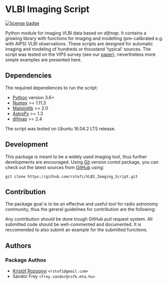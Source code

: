 # VLBI Imaging Script 

[![license badge][license-badge]][license-link]

[license-badge]: https://img.shields.io/badge/license-%20GNU%20GPLv3-blue.svg?style=flat
[license-link]:  https://github.com/rstofi/VLBI_Imaging_Script/blob/master/LICENSE

Python module for imaging VLBI data based on *difmap*. It contains a growing library with functions for imaging and modelling (pre-calibrated e.g. with AIPS) VLBI observations. These scripts are designed for automatic imaging and modeling of hundreds or thoustand 'typical' sources. The script was tested on the VIPS survey (see our [paper][]), nevertheless more simple examples are presented here.

[paper]: https://arxiv.org/abs/1701.04037

## Dependencies

The required dependiences to run the script:

- [Python][] version 3.6+
- [Numpy][] >= 1.11.3
- [Matplotlib][] >= 2.0
- [AstroPy][] >= 1.3
- [difmap][] >= 2.4

The script was tested on Ubuntu 16.04.2 LTS release.

## Development

This package is meant to be a widely used imaging tool, thus further developments are encouraged. Using [Git][] version contol package, you can check out the latest sources from [GitHub][] using:

	git clone https://github.com/rstofi/VLBI_Imaging_Script.git

## Contribution

The package goal is to be an effective and useful tool for radio astronomy community, thus the gereral guidelines for contribution are the following:

Any contribution should be done trough GitHub pull request system. All submitted code should be well-commented and documented. It is reccomended to also submit an example for the submitted funcitons.

## Authors
### Package Authos

* [Kristóf Rozgonyi][] `<rstofi@gmail.com>`
* Sándor Frey `<frey.sandor@csfk.mta.hu>`

[Python]: http://www.python.org
[Numpy]: http://www.numpy.org
[Matplotlib]: http://matplotlib.org
[AstroPy]: http://www.astropy.org/
[difmap]: https://science.nrao.edu/facilities/vlba/docs/manuals/oss2013a/post-processing-software/difmap
[Git]: http://git-scm.com/
[GitHub]: http://www.github.com
[Kristóf Rozgonyi]: https://github.com/rstofi
